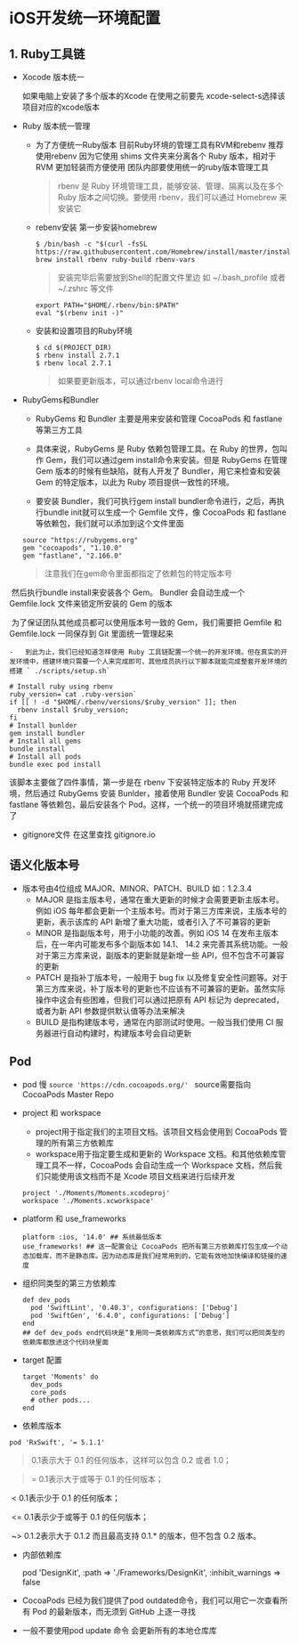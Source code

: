 # iOS开发统一环境配置

## 1. Ruby工具链

- Xocode 版本统一

  如果电脑上安装了多个版本的Xcode 在使用之前要先 xcode-select-s选择该项目对应的xcode版本

- Ruby 版本统一管理

  - 为了方便统一Ruby版本 目前Ruby环境的管理工具有RVM和rebenv 推荐使用rebenv 因为它使用 shims 文件夹来分离各个 Ruby 版本，相对于 RVM 更加轻装而方便使用 团队内部要使用统一的ruby版本管理工具

    > rbenv 是 Ruby 环境管理工具，能够安装、管理、隔离以及在多个 Ruby 版本之间切换。要使用 rbenv，我们可以通过 Homebrew 来安装它

  - rebenv安装 第一步安装homebrew

    ```shell
    $ /bin/bash -c "$(curl -fsSL https://raw.githubusercontent.com/Homebrew/install/master/install.sh)"
    brew install rbenv ruby-build rbenv-vars
    ```

    > 安装完毕后需要放到Shell的配置文件里边 如 ~/.bash_profile 或者 ~/.zshrc 等文件

    ```shell
    export PATH="$HOME/.rbenv/bin:$PATH" 
    eval "$(rbenv init -)"
    ```

  - 安装和设置项目的Ruby环境

    ```shell
    $ cd $(PROJECT_DIR)
    $ rbenv install 2.7.1
    $ rbenv local 2.7.1
    ```

    > 如果要更新版本，可以通过rbenv local命令进行

- RubyGems和Bundler

  - RubyGems 和 Bundler 主要是用来安装和管理 CocoaPods 和 fastlane 等第三方工具

  - 具体来说，RubyGems 是 Ruby 依赖包管理工具。在 Ruby 的世界，包叫作 Gem，我们可以通过gem install命令来安装。但是 RubyGems 在管理 Gem 版本的时候有些缺陷，就有人开发了 Bundler，用它来检查和安装 Gem 的特定版本，以此为 Ruby 项目提供一致性的环境。

  - 要安装 Bundler，我们可执行gem install bundler命令进行，之后，再执行bundle init就可以生成一个 Gemfile 文件，像 CocoaPods 和 fastlane 等依赖包，我们就可以添加到这个文件里面

  ```shell
  source "https://rubygems.org"
  gem "cocoapods", "1.10.0"
  gem "fastlane", "2.166.0"
  ```

  > 注意我们在gem命令里面都指定了依赖包的特定版本号

​      然后执行bundle install来安装各个 Gem。 Bundler 会自动生成一个 Gemfile.lock 文件来锁定所安装的 Gem 的版本

​	   为了保证团队其他成员都可以使用版本号一致的 Gem，我们需要把 Gemfile 和 Gemfile.lock 一同保存到 Git 里面统一管理起来

	- 	到此为止，我们已经知道怎样使用 Ruby 工具链配置一个统一的开发环境。但在真实的开发环境中，搭建环境只需要一个人来完成即可，其他成员执行以下脚本就能完成整套开发环境的搭建 ` ./scripts/setup.sh`

```shell
# Install ruby using rbenv
ruby_version=`cat .ruby-version`
if [[ ! -d "$HOME/.rbenv/versions/$ruby_version" ]]; then
  rbenv install $ruby_version;
fi
# Install bunlder
gem install bundler
# Install all gems
bundle install
# Install all pods
bundle exec pod install
```

该脚本主要做了四件事情，第一步是在 rbenv 下安装特定版本的 Ruby 开发环境，然后通过 RubyGems 安装 Bunlder，接着使用 Bundler 安装 CocoaPods 和 fastlane 等依赖包，最后安装各个 Pod。这样，一个统一的项目环境就搭建完成了

- gitignore文件   在这里查找 gitignore.io

## 语义化版本号

- 版本号由4位组成 MAJOR、MINOR、PATCH、BUILD  如：1.2.3.4
  	-   MAJOR 是指主版本号，通常在重大更新的时候才会需要更新主版本号。例如 iOS 每年都会更新一个主版本号。而对于第三方库来说，主版本号的更新，表示该库的 API 新增了重大功能，或者引入了不可兼容的更新 
  	-   MINOR 是指副版本号，用于小功能的改善。例如 iOS 14 在发布主版本后，在一年内可能发布多个副版本如 14.1、 14.2 来完善其系统功能。一般对于第三方库来说，副版本的更新就是新增一些 API，但不包含不可兼容的更新
  	-   PATCH 是指补丁版本号，一般用于 bug fix 以及修复安全性问题等。对于第三方库来说，补丁版本号的更新也不应该有不可兼容的更新。虽然实际操作中这会有些困难，但我们可以通过把原有 API 标记为 deprecated，或者为新 API 参数提供默认值等办法来解决
  	-   BUILD 是指构建版本号，通常在内部测试时使用。一般当我们使用 CI 服务器进行自动构建时，构建版本号会自动更新

## Pod

- pod 慢 `source 'https://cdn.cocoapods.org/' `  source需要指向 CocoaPods Master Repo

- project 和 workspace

  - project用于指定我们的主项目文档。该项目文档会使用到 CocoaPods 管理的所有第三方依赖库
  - workspace用于指定要生成和更新的 Workspace 文档。和其他依赖库管理工具不一样，CocoaPods 会自动生成一个 Workspace 文档，然后我们只能使用该文档而不是 Xcode 项目文档来进行后续开发

  ```shell
  project './Moments/Moments.xcodeproj'
  workspace './Moments.xcworkspace'
  ```

- platform 和 use_frameworks

  ```shell
  platform :ios, '14.0' ## 系统最低版本
  use_frameworks! ## 这一配置会让 CocoaPods 把所有第三方依赖库打包生成一个动态加载库，而不是静态库。因为动态库是我们经常用到的，它能有效地加快编译和链接的速度
  ```

- 组织同类型的第三方依赖库

  ```shell
  def dev_pods
    pod 'SwiftLint', '0.40.3', configurations: ['Debug']
    pod 'SwiftGen', '6.4.0', configurations: ['Debug']
  end
  ## def dev_pods end代码块是“复用同一类依赖库方式”的意思，我们可以把同类型的依赖库都放进这个代码块里面
  ```

- target 配置

  ```shell
  target 'Moments' do
    dev_pods
    core_pods
    # other pods...
  end
  ```

- 依赖库版本

```shell
pod 'RxSwift', '= 5.1.1'
```

> 0.1表示大于 0.1 的任何版本，这样可以包含 0.2 或者 1.0；

>= 0.1表示大于或等于 0.1 的任何版本；

​		< 0.1表示少于 0.1 的任何版本；

​		<= 0.1表示少于或等于 0.1 的任何版本；

​		~> 0.1.2表示大于 0.1.2 而且最高支持 0.1.* 的版本，但不包含 0.2 版本。

- 内部依赖库

  pod 'DesignKit', :path => './Frameworks/DesignKit', :inhibit_warnings => false

- CocoaPods 已经为我们提供了pod outdated命令，我们可以用它一次查看所有 Pod 的最新版本，而无须到 GitHub 上逐一寻找

- 一般不要使用pod update 命令 会更新所有的本地仓库库

